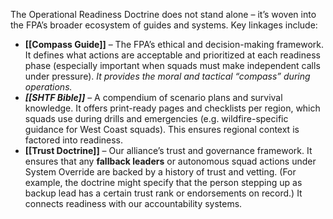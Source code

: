 The Operational Readiness Doctrine does not stand alone – it’s woven into the FPA’s broader ecosystem of guides and systems. Key linkages include:  
- **[[Compass Guide]]** – The FPA’s ethical and decision-making framework. It defines what actions are acceptable and prioritized at each readiness phase (especially important when squads must make independent calls under pressure). _It provides the moral and tactical “compass” during operations._  
- **_[[SHTF Bible]]_** – A compendium of scenario plans and survival knowledge. It offers print-ready pages and checklists per region, which squads use during drills and emergencies (e.g. wildfire-specific guidance for West Coast squads). This ensures regional context is factored into readiness.  
- **[[Trust Doctrine]]** – Our alliance’s trust and governance framework. It ensures that any **fallback leaders** or autonomous squad actions under System Override are backed by a history of trust and vetting. (For example, the doctrine might specify that the person stepping up as backup lead has a certain trust rank or endorsements on record.) It connects readiness with our accountability systems.